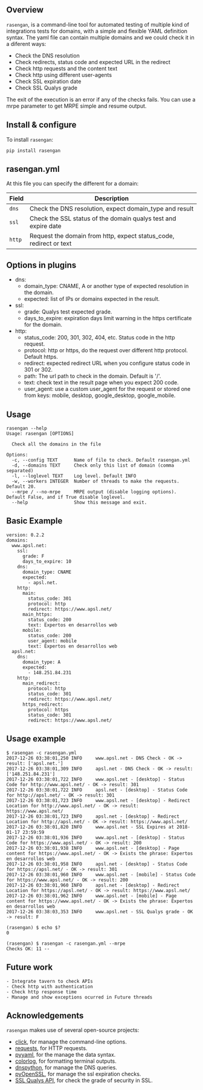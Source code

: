 ## Overview

`rasengan`, is a command-line tool for automated testing of multiple kind of integrations tests for domains, with 
a simple and flexible YAML definition syntax.
The yaml file can contain multiple domains and we could check it in a diferent ways:
  - Check the DNS resolution
  - Check redirects, status code and expected URL in the redirect
  - Check http requests and the content text
  - Check http using different user-agents
  - Check SSL expiration date
  - Check SSL Qualys grade

The exit of the execution is an error if any of the checks fails.
You can use a mrpe parameter to get MRPE simple and resume output.  


## Install & configure

To install `rasengan`:

    pip install rasengan


## rasengan.yml

At this file you can specify the different for a domain:

| Field          | Description                                                        |
|----------------|--------------------------------------------------------------------|
| `dns`          | Check the DNS resolution, expect domain_type and result            |
| `ssl`          | Check the SSL status of the domain qualys test and expire date     |
| `http`         | Request the domain from http, expect status_code, redirect or text |


## Options in plugins

  * dns:
    - domain_type: CNAME, A or another type of expected resolution in the domain.
    - expected: list of IPs or domains expected in the result.
  * ssl:
    - grade: Qualys test expected grade.
    - days_to_expire: expiration days limit warning in the https certificate for the domain. 
  * http: 
    - status_code: 200, 301, 302, 404, etc. Status code in the http request.
    - protocol: http or https, do the request over different http protocol. Default https.
    - redirect: expected redirect URL when you configure status code in 301 or 302. 
    - path: The url path to check in the domain. Default is '/'. 
    - text: check text in the result page when you expect 200 code.
    - user_agent: use a custom user_agent for the request or stored one from keys: mobile, desktop, google_desktop, google_mobile.


## Usage

    rasengan --help
    Usage: rasengan [OPTIONS]

      Check all the domains in the file

    Options:
      -c, --config TEXT      Name of file to check. Default rasengan.yml
      -d, --domains TEXT     Check only this list of domain (comma separated)
      -l, --loglevel TEXT    Log level. Default INFO
      -w, --workers INTEGER  Number of threads to make the requests. Default 20.
      --mrpe / --no-mrpe     MRPE output (disable logging options). Default False, and if True disable loglevel.
      --help                 Show this message and exit.


## Basic Example
    version: 0.2.2
    domains:
      www.apsl.net:
        ssl:
          grade: F
          days_to_expire: 10
        dns:
          domain_type: CNAME
          expected: 
            - apsl.net.
        http:
          main: 
            status_code: 301
            protocol: http
            redirect: https://www.apsl.net/
          main_https:
            status_code: 200
            text: Expertos en desarrollos web
          mobile:
            status_code: 200
            user_agent: mobile
            text: Expertos en desarrollos web           
      apsl.net:
        dns:
          domain_type: A
          expected: 
            - 148.251.84.231
        http:
          main_redirect:        
            protocol: http
            status_code: 301
            redirect: https://www.apsl.net/
          https_redirect:
            protocol: https
            status_code: 301
            redirect: https://www.apsl.net/


## Usage example

    $ rasengan -c rasengan.yml 
    2017-12-26 03:38:01,250 INFO     www.apsl.net - DNS Check - OK -> result: ['apsl.net.']
    2017-12-26 03:38:01,309 INFO     apsl.net - DNS Check - OK -> result: ['148.251.84.231']
    2017-12-26 03:38:01,722 INFO     www.apsl.net - [desktop] - Status Code for http://www.apsl.net/ - OK -> result: 301
    2017-12-26 03:38:01,722 INFO     apsl.net - [desktop] - Status Code for http://apsl.net/ - OK -> result: 301
    2017-12-26 03:38:01,723 INFO     www.apsl.net - [desktop] - Redirect Location for http://www.apsl.net/ - OK -> result: https://www.apsl.net/                                
    2017-12-26 03:38:01,723 INFO     apsl.net - [desktop] - Redirect Location for http://apsl.net/ - OK -> result: https://www.apsl.net/
    2017-12-26 03:38:01,820 INFO     www.apsl.net - SSL Expires at 2018-01-17 23:59:59
    2017-12-26 03:38:01,936 INFO     www.apsl.net - [desktop] - Status Code for https://www.apsl.net/ - OK -> result: 200
    2017-12-26 03:38:01,938 INFO     www.apsl.net - [desktop] - Page content for https://www.apsl.net/ - OK -> Exists the phrase: Expertos en desarrollos web
    2017-12-26 03:38:01,958 INFO     apsl.net - [desktop] - Status Code for https://apsl.net/ - OK -> result: 301
    2017-12-26 03:38:01,960 INFO     www.apsl.net - [mobile] - Status Code for https://www.apsl.net/ - OK -> result: 200
    2017-12-26 03:38:01,960 INFO     apsl.net - [desktop] - Redirect Location for https://apsl.net/ - OK -> result: https://www.apsl.net/
    2017-12-26 03:38:01,962 INFO     www.apsl.net - [mobile] - Page content for https://www.apsl.net/ - OK -> Exists the phrase: Expertos en desarrollos web
    2017-12-26 03:38:03,353 INFO     www.apsl.net - SSL Qualys grade - OK -> result: F

    (rasengan) $ echo $?
    0

    (rasengan) $ rasengan -c rasengan.yml --mrpe
    Checks OK: 11 -- 


## Future work

    - Integrate tavern to check APIs
    - Check http with authentication
    - Check http response time
    - Manage and show exceptions ocurred in Future threads

## Acknowledgements
  
`rasengan` makes use of several open-source projects:

  - [click](http://click.pocoo.org/5/), for manage the command-line options.
  - [requests](http://docs.python-requests.org/en/master/), for HTTP requests.
  - [pyyaml](https://github.com/yaml/pyyaml), for the manage the data syntax.
  - [colorlog](https://github.com/borntyping/python-colorlog), for formatting terminal outputs.
  - [dnspython](http://www.dnspython.org/), for manage the DNS queries.
  - [pyOpenSSL](https://pypi.python.org/pypi/pyOpenSSL), for manage the ssl expiration checks.
  - [SSL Qualys API](https://www.ssllabs.com/projects/ssllabs-apis/), for check the grade of security in SSL.